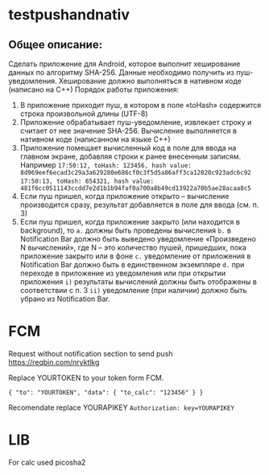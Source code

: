 # testpushandnativ

## Общее описание:
Cделать приложение для Android, которое выполнит хеширование данных по алгоритму SHA-256.
Данные необходимо получить из пуш-уведомления.
Хеширование должно выполняться в нативном коде (написано на С++)
Порядок работы приложения:
1. В приложение приходит пуш, в котором в поле «toHash» содержится строка произвольной длины (UTF-8)
2. Приложение обрабатывает пуш-уведомление, извлекает строку и считает от нее значение SHA-256. Вычисление выполняется в нативном коде (написанном на языке С++)
3. Приложение помещает вычисленный код в поле для ввода на главном экране, добавляя строки к  ранее внесенным записям. Например
`17:50:12, toHash: 123456, hash value: 8d969eef6ecad3c29a3a629280e686cf0c3f5d5a86aff3ca12020c923adc6c92`
`17:50:13, toHash: 654321, hash value: 481f6cc0511143ccdd7e2d1b1b94faf0a700a8b49cd13922a70b5ae28acaa8c5`
4. Если пуш пришел, когда приложение открыто – вычисление производится сразу, результат добавляется в поле для ввода (см. п. 3)
5. Если пуш пришел, когда приложение закрыто (или находится в background), то `a.` должны быть проведены вычисления `b.` в Notification Bar должно быть выведено уведомление «Произведено N вычислений», где N – это количество пушей, пришедших, пока приложение закрыто или в фоне `c.` уведомление от приложения в Notification Bar должно быть в единственном экземпляре `d.` при переходе в приложение из уведомления или при открытии приложения `i)` результаты вычислений должны быть отображены в соответствии с п. 3 `ii)` уведомление (при наличии) должно быть убрано из Notification Bar.

# FCM

Request without notification section to send push https://reqbin.com/nryktlkg

Replace YOURTOKEN to your token form FCM.

`{
  "to": "YOURTOKEN",
  "data": {
    "to_calc": "123456"
  }
}`

Recomendate replace YOURAPIKEY
`Authorization: key=YOURAPIKEY`

# LIB
For calc used picosha2
